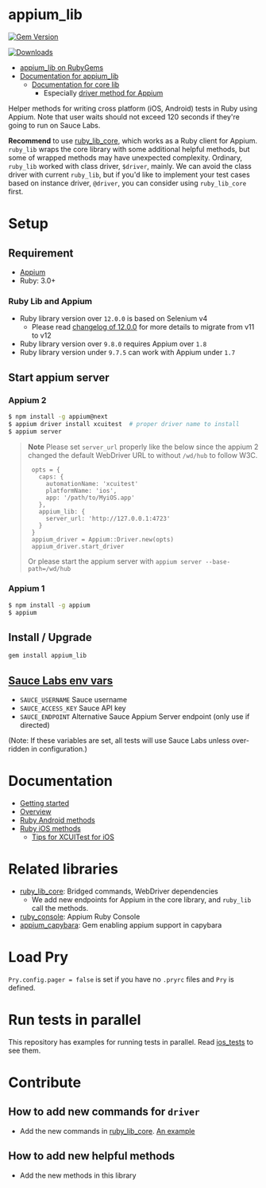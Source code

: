 # appium_lib

[![Gem Version](https://badge.fury.io/rb/appium_lib.svg)](http://badge.fury.io/rb/appium_lib)

[![Downloads](https://img.shields.io/gem/dt/appium_lib.svg)](https://rubygems.org/gems/appium_lib)

- [appium_lib on RubyGems](https://rubygems.org/gems/appium_lib)
- [Documentation for appium_lib](https://www.rubydoc.info/github/appium/ruby_lib)
    - [Documentation for core lib](http://www.rubydoc.info/github/appium/ruby_lib_core)
        - Especially [driver method for Appium](http://www.rubydoc.info/github/appium/ruby_lib_core/Appium/Core/Device)

Helper methods for writing cross platform (iOS, Android) tests in Ruby using Appium. Note that user waits should not exceed 120 seconds if they're going to run on Sauce Labs.

**Recommend** to use [ruby_lib_core](https://github.com/appium/ruby_lib_core), which works as a Ruby client for Appium. `ruby_lib` wraps the core library with some additional helpful methods, but some of wrapped methods may have unexpected complexity.
Ordinary, `ruby_lib` worked with class driver, `$driver`, mainly.
We can avoid the class driver with current `ruby_lib`, but if you'd like to implement your test cases based on instance driver, `@driver`, you can consider using `ruby_lib_core` first.

# Setup
## Requirement
- [Appium](https://github.com/appium/appium#requirements)
- Ruby: 3.0+

### Ruby Lib and Appium

- Ruby library version over `12.0.0` is based on Selenium v4
    - Please read [changelog of 12.0.0](CHANGELOG.md#1200---2021-11-06) for more details to migrate from v11 to v12
- Ruby library version over `9.8.0` requires Appium over `1.8`
- Ruby library version under `9.7.5` can work with Appium under `1.7`

## Start appium server

### Appium 2

```bash
$ npm install -g appium@next
$ appium driver install xcuitest  # proper driver name to install
$ appium server
```

> **Note** Please set `server_url` properly like the below since the appium 2
> changed the default WebDriver URL to without `/wd/hub` to follow W3C.
> ```
>  opts = {
>    caps: {
>      automationName: 'xcuitest'
>      platformName: 'ios',
>      app: '/path/to/MyiOS.app'
>    },
>    appium_lib: {
>      server_url: 'http://127.0.0.1:4723'
>    }
>  }
>  appium_driver = Appium::Driver.new(opts)
>  appium_driver.start_driver
> ```
> Or please start the appium server with `appium server --base-path=/wd/hub`

### Appium 1
```bash
$ npm install -g appium
$ appium
```

## Install / Upgrade

```bash
gem install appium_lib
```

## [Sauce Labs env vars](https://github.com/appium/ruby_lib/blob/master/lib/appium_lib/sauce_labs.rb)

- `SAUCE_USERNAME` Sauce username
- `SAUCE_ACCESS_KEY` Sauce API key
- `SAUCE_ENDPOINT` Alternative Sauce Appium Server endpoint (only use if directed)

(Note: If these variables are set, all tests will use Sauce Labs unless over-ridden in configuration.)

# Documentation

- [Getting started](https://github.com/appium/appium)
- [Overview](https://github.com/appium/ruby_lib/blob/master/docs/docs.md)
- [Ruby Android methods](https://github.com/appium/ruby_lib/blob/master/docs/android_docs.md)
- [Ruby iOS methods](https://github.com/appium/ruby_lib/blob/master/docs/ios_docs.md)
    - [Tips for XCUITest for iOS](https://github.com/appium/ruby_lib/blob/master/docs/ios_xcuitest.md)

# Related libraries
- [ruby_lib_core](https://github.com/appium/ruby_lib_core): Bridged commands, WebDriver dependencies
    - We add new endpoints for Appium in the core library, and `ruby_lib` call the methods.
- [ruby_console](https://github.com/appium/ruby_console): Appium Ruby Console
- [appium_capybara](https://github.com/appium/appium_capybara): Gem enabling appium support in capybara

# Load Pry
`Pry.config.pager = false` is set if you have no `.pryrc` files and `Pry` is defined.

# Run tests in parallel
This repository has examples for running tests in parallel. Read [ios_tests](https://github.com/appium/ruby_lib/tree/master/ios_tests) to see them.

# Contribute
## How to add new commands for `driver`
- Add the new commands in [ruby_lib_core](https://github.com/appium/ruby_lib_core). [An example](https://github.com/appium/ruby_lib_core/commit/cdb02c29c8663d22d643b52fd65c8b2d1373bebb)

## How to add new helpful methods
- Add the new methods in this library
